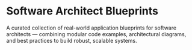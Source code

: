 # Software Architect Blueprints
A curated collection of real-world application blueprints for software architects — combining modular code examples, architectural diagrams, and best practices to build robust, scalable systems.
